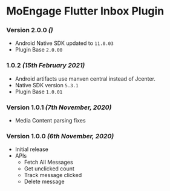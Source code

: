 # MoEngage Flutter Inbox Plugin

### Version 2.0.0  *()*

- Android Native SDK updated to `11.0.03`
- Plugin Base `2.0.00`

### 1.0.2 *(15th February 2021)*
- Android artifacts use manven central instead of Jcenter.
- Native SDK version `5.3.1`
- Plugin Base `1.0.01`

### Version 1.0.1  *(7th November, 2020)*

- Media Content parsing fixes

### Version 1.0.0  *(6th November, 2020)*

- Initial release
- APIs
  - Fetch All Messages
  - Get unclicked count
  - Track message clicked
  - Delete message
